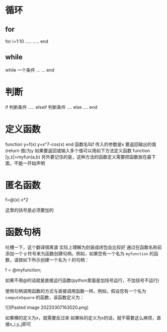 # 循环

## for

for i=1:10
	.....
	.....
end

## while
while 一个条件
	...
	...
end
# 判断
if 判断条件
	.....
elseif 判断条件
	....
else
	....
end

# 定义函数

function y=f(x)
y=x^7-cos(x)
end
函数名叫f
传入的参数是x
要返回输出的值(return 值)为y
如果要返回或输入多个值可以用如下方法定义函数
function [y,z]=myfun(a,b)
另外要记住的是，这种方法的函数定义需要把函数放在最下面，不能一开始声明

# 匿名函数

f=@(x) x*2

这里的括号是必须要加的

# 函数句柄

吐槽一下，这个翻译很离谱
实际上理解为封装成闭包会比较好
通过在函数名称前添加一个 `@` 符号来为函数创建句柄。例如，如果您有一个名为 `myfunction` 的函数，请按如下所示创建一个名为 `f` 的句柄：

f = @myfunction;

如果不用@的话就是直接运行函数(python里面是加括号运行，不加括号不运行)

使用句柄调用函数的方式与直接调用函数一样。例如，假设您有一个名为 `computeSquare` 的函数，该函数定义为：

![](Pasted image 20220307163020.png)

如果横的定义为x，就需要反过来
如果纵的定义为x的话，就不需要这么麻烦，直接x_i,y_j即可
